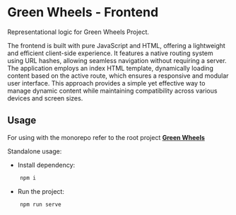 # Green Wheels - Frontend
Representational logic for Green Wheels Project.

The frontend is built with pure JavaScript and HTML, offering a lightweight and efficient client-side experience. It features a native routing system using URL hashes, allowing seamless navigation without requiring a server. The application employs an index HTML template, dynamically loading content based on the active route, which ensures a responsive and modular user interface. This approach provides a simple yet effective way to manage dynamic content while maintaining compatibility across various devices and screen sizes.

## Usage

For using with the monorepo refer to the root project [**Green Wheels**](https://github.com/lysandre995/green-wheels)


Standalone usage:

* Install dependency:
```bash
    npm i
```

* Run the project:

```bash
    npm run serve
```

